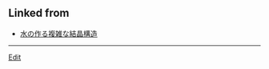 ## Linked from

* [水の作る複雑な結晶構造](水の作る複雑な結晶構造.md)


----
[Edit](https://github.com/vitroid/vitroid.github.io/edit/master/MD/abstract.md)

